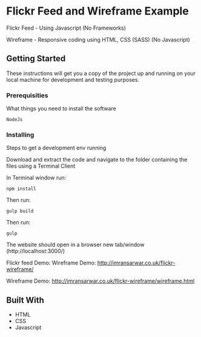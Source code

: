 # Flickr Feed and Wireframe Example

Flickr Feed - Using Javascript (No Frameworks)

Wireframe - Responsive coding using HTML, CSS (SASS) (No Javascript)


## Getting Started

These instructions will get you a copy of the project up and running on your local machine for development and testing purposes.

### Prerequisities

What things you need to install the software

```
NodeJs
```

### Installing

Steps to get a development env running

Download and extract the code and navigate to the folder containing the files using a Terminal Client

In Terminal window run: 

```
npm install
```
Then run:
```
gulp build
```
Then run:
```
gulp
```

The website should open in a browser new tab/window (http://localhost:3000/)

Flickr feed Demo: Wireframe Demo: http://imransarwar.co.uk/flickr-wireframe/

Wireframe Demo: http://imransarwar.co.uk/flickr-wireframe/wireframe.html


## Built With

* HTML
* CSS
* Javascript

